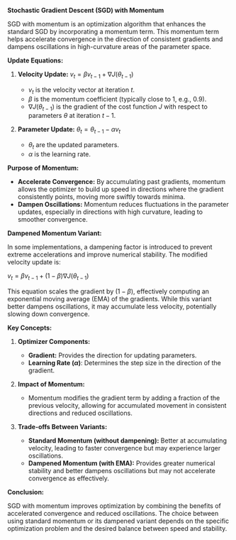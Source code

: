 **Stochastic Gradient Descent (SGD) with Momentum**

SGD with momentum is an optimization algorithm that enhances the standard SGD by incorporating a momentum term. This momentum term helps accelerate convergence in the direction of consistent gradients and dampens oscillations in high-curvature areas of the parameter space.

**Update Equations:**

1. **Velocity Update:**
   $v_t = \beta v_{t-1} + \nabla J(\theta_{t-1})$
   
   - $v_t$ is the velocity vector at iteration $t$.
   - $\beta$ is the momentum coefficient (typically close to 1, e.g., 0.9).
   - $\nabla J(\theta_{t-1})$ is the gradient of the cost function $J$ with respect to parameters $\theta$ at iteration $t-1$.

2. **Parameter Update:**
   $\theta_t = \theta_{t-1} - \alpha v_t$
   
   - $\theta_t$ are the updated parameters.
   - $\alpha$ is the learning rate.

**Purpose of Momentum:**

- **Accelerate Convergence:** By accumulating past gradients, momentum allows the optimizer to build up speed in directions where the gradient consistently points, moving more swiftly towards minima.
- **Dampen Oscillations:** Momentum reduces fluctuations in the parameter updates, especially in directions with high curvature, leading to smoother convergence.

**Dampened Momentum Variant:**

In some implementations, a dampening factor is introduced to prevent extreme accelerations and improve numerical stability. The modified velocity update is:

$v_t = \beta v_{t-1} + (1 - \beta) \nabla J(\theta_{t-1})$

This equation scales the gradient by $(1 - \beta)$, effectively computing an exponential moving average (EMA) of the gradients. While this variant better dampens oscillations, it may accumulate less velocity, potentially slowing down convergence.

**Key Concepts:**

1. **Optimizer Components:**
   - **Gradient:** Provides the direction for updating parameters.
   - **Learning Rate ($\alpha$)**: Determines the step size in the direction of the gradient.

2. **Impact of Momentum:**
   - Momentum modifies the gradient term by adding a fraction of the previous velocity, allowing for accumulated movement in consistent directions and reduced oscillations.

3. **Trade-offs Between Variants:**
   - **Standard Momentum (without dampening):** Better at accumulating velocity, leading to faster convergence but may experience larger oscillations.
   - **Dampened Momentum (with EMA):** Provides greater numerical stability and better dampens oscillations but may not accelerate convergence as effectively.

**Conclusion:**

SGD with momentum improves optimization by combining the benefits of accelerated convergence and reduced oscillations. The choice between using standard momentum or its dampened variant depends on the specific optimization problem and the desired balance between speed and stability.